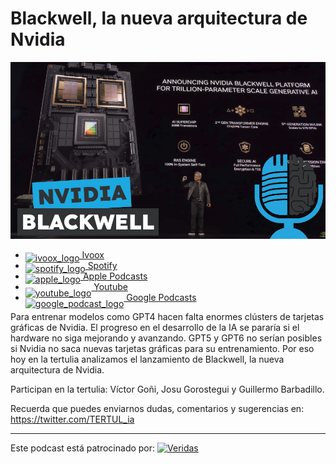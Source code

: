 # Blackwell, la nueva arquitectura de Nvidia

![blackwell](res/2024-04-26-11-30-43.png)

- [<img src="https://i0.wp.com/parqueeste.org/wp-content/uploads/2020/07/ivoox-icon.png?fit=256%2C256&ssl=1" alt="ivoox_logo" width="32" style="position: relative; top: 5px;"> Ivoox](https://go.ivoox.com/rf/128082804)
- [<img src="https://cdn.iconscout.com/icon/free/png-256/spotify-36-721973.png" alt="spotify_logo" width="32" style="position: relative; top: 5px;"> Spotify](https://open.spotify.com/episode/24jmEY44k4EYxhYTf6ekWT?si=VgZKoke4T7CY5wjXXPIpEg)
- [<img src="https://cdn.iconscout.com/icon/free/png-256/apple-853-675472.png" alt="apple_logo" width="32" style="position: relative; top: 5px;"> Apple Podcasts](https://podcasts.apple.com/us/podcast/blackwell-la-nueva-arquitectura-de-nvidia/id1669083682?i=1000653668791)
- [<img src="https://cdn.icon-icons.com/icons2/195/PNG/256/YouTube_23392.png" alt="youtube_logo" width="32" style="position: relative; top: 10px;"> Youtube](https://youtu.be/92UxN0c7rws)
- [<img src="https://cdn.iconscout.com/icon/free/png-256/free-google-podcasts-2038772-1721669.png" alt="google_podcast_logo" width="32" style="position: relative; top: 10px;"> Google Podcasts](https://podcasts.google.com/feed/aHR0cHM6Ly93d3cuaXZvb3guY29tL3BvZGNhc3QtdGVydHVsaWEtaW50ZWxpZ2VuY2lhLWFydGlmaWNpYWxfZmdfZjExODE1MzExX2ZpbHRyb18xLnhtbA/episode/aHR0cHM6Ly93d3cuaXZvb3guY29tLzEyODA4MjgwNA?sa=X&ved=0CAUQkfYCahcKEwjQzM_4y9-FAxUAAAAAHQAAAAAQAQ)

Para entrenar modelos como GPT4 hacen falta enormes clústers de tarjetas gráficas de Nvidia. El progreso en el desarrollo de la IA se pararía si  el hardware no siga mejorando y avanzando. GPT5 y GPT6 no serían posibles si Nvidia no saca nuevas tarjetas gráficas para su entrenamiento. Por eso hoy en la tertulia analizamos el lanzamiento de Blackwell, la nueva arquitectura de Nvidia.

Participan en la tertulia: Víctor Goñi, Josu Gorostegui y Guillermo Barbadillo.

Recuerda que puedes enviarnos dudas, comentarios y sugerencias en: <https://twitter.com/TERTUL_ia>

---

Este podcast está patrocinado por:  [<img src="https://veridas.com/wp-content/uploads/2021/08/VERIDAS-logo-azul-coral-rgb-592x131-1.png.webp" alt="Veridas" width="64" style="position: relative; top: 0px;">](https://veridas.com/)
